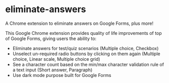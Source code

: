 # eliminate-answers
A Chrome extension to eliminate answers on Google Forms, plus more!

This Google Chrome extension provides quality of life improvements of top of Google Forms, giving users the ability to:
 - Eliminate answers for test/quiz scenarios (Multiple choice, Checkbox)
 - Unselect un-required radio buttons by clicking on them again (Multiple choice, Linear scale, Multiple choice grid)
 - See a character count based on the min/max character validation rule of a text input (Short answer, Paragraph)
 - Use dark mode purpose built for Google Forms
